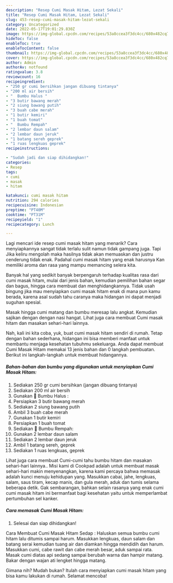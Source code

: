 ```yaml
---
description: "Resep Cumi Masak Hitam, Lezat Sekali"
title: "Resep Cumi Masak Hitam, Lezat Sekali"
slug: 453-resep-cumi-masak-hitam-lezat-sekali
category: Uncategorized
date: 2022-05-17T19:01:29.830Z
image: https://img-global.cpcdn.com/recipes/53a8ccea3f3dc4cc/680x482cq70/cumi-masak-hitam-foto-resep-utama.jpg
hideToc: false
enableToc: true
enableTocContent: false
thumbnail: https://img-global.cpcdn.com/recipes/53a8ccea3f3dc4cc/680x482cq70/cumi-masak-hitam-foto-resep-utama.jpg
cover: https://img-global.cpcdn.com/recipes/53a8ccea3f3dc4cc/680x482cq70/cumi-masak-hitam-foto-resep-utama.jpg
author: Admin
authorAv: notfound
ratingvalue: 3.8
reviewcount: 16
recipeingredient:
- "250 gr cumi bersihkan jangan dibuang tintanya"
- "200 ml air bersih"
- "  Bumbu Halus "
- "3 butir bawang merah"
- "2 siung bawang putih"
- "3 buah cabe merah"
- "1 butir kemiri"
- "1 buah tomat"
- "  Bumbu Rempah"
- "2 lembar daun salam"
- "2 lembar daun jeruk"
- "1 batang sereh geprek"
- "1 ruas lengkuas geprek"
recipeinstructions:

- "Sudah jadi dan siap dihidangkan!"
categories:
- Resep
tags:
- cumi
- masak
- hitam

katakunci: cumi masak hitam 
nutrition: 294 calories
recipecuisine: Indonesian
preptime: "PT40M"
cooktime: "PT31M"
recipeyield: "1"
recipecategory: Lunch

---
```



Lagi mencari ide resep cumi masak hitam yang menarik? Cara menyiapkannya sangat tidak terlalu sulit namun tidak gampang juga. Tapi Jika keliru mengolah maka hasilnya tidak akan memuaskan dan justru cenderung tidak enak. Padahal cumi masak hitam yang enak harusnya Kan memiliki aroma dan rasa yang mampu memancing selera kita.


Banyak hal yang sedikit banyak berpengaruh terhadap kualitas rasa dari cumi masak hitam, mulai dari jenis bahan, kemudian pemilihan bahan segar dan bagus, hingga cara membuat dan menghidangkannya. Tidak usah bingung jika mau menyiapkan cumi masak hitam enak di mana pun kamu berada, karena asal sudah tahu caranya maka hidangan ini dapat menjadi suguhan spesial.

Masak hingga cumi matang dan bumbu meresap lalu angkat. Kemudian sajikan dengan dengan nasi hangat. Lihat juga cara membuat Cumi masak hitam dan masakan sehari-hari lainnya.


Nah, kali ini kita coba, yuk, buat cumi masak hitam sendiri di rumah. Tetap dengan bahan sederhana, hidangan ini bisa memberi manfaat untuk membantu menjaga kesehatan tubuhmu sekeluarga. Anda dapat membuat Cumi Masak Hitam memakai 13 jenis bahan dan 0 langkah pembuatan. Berikut ini langkah-langkah untuk membuat hidangannya.

<!--inarticleads1-->

##### Bahan-bahan dan bumbu yang digunakan untuk menyiapkan Cumi Masak Hitam:

1. Sediakan 250 gr cumi bersihkan (jangan dibuang tintanya)
1. Sediakan 200 ml air bersih
1. Gunakan  🧄 Bumbu Halus :
1. Persiapkan 3 butir bawang merah
1. Sediakan 2 siung bawang putih
1. Ambil 3 buah cabe merah
1. Gunakan 1 butir kemiri
1. Persiapkan 1 buah tomat
1. Sediakan  🌱 Bumbu Rempah:
1. Gunakan 2 lembar daun salam
1. Sediakan 2 lembar daun jeruk
1. Ambil 1 batang sereh, geprek
1. Sediakan 1 ruas lengkuas, geprek


Lihat juga cara membuat Cumi-cumi tahu bumbu hitam dan masakan sehari-hari lainnya.. Misi kami di Cookpad adalah untuk membuat masak sehari-hari makin menyenangkan, karena kami percaya bahwa memasak adalah kunci menuju kehidupan yang. Masukkan cabai, jahe, lengkuas, salam, saus tiram, kecap manis, dan gula merah, aduk dan tumis selama beberapa detik. Gak sembarangan, bahkan selain rasanya yang enak cumi cumi masak hitam ini bermanfaat bagi kesehatan yaitu untuk memperlambat pertumbuhan sel kanker. 

<!--inarticleads2-->

##### Cara memasak Cumi Masak Hitam:


1. Selesai dan siap dihidangkan!

Cara Membuat Cumi Masak Hitam Sedap : Haluskan semua bumbu cumi hitam lalu ditumis sampai harum. Masukkan lengkuas, daun salam dan batang serai kemudian tuang air dan diamkan hingga mendidih dan harum. Masukkan cumi, cabe rawit dan cabe merah besar, aduk sampai rata. Masak cumi diatas api sedang sampai berubah warna dan hampir matang. Bakar dengan wajan ati lengket hingga matang. 

Gimana nih? Mudah bukan? Itulah cara menyiapkan cumi masak hitam yang bisa kamu lakukan di rumah. Selamat mencoba!
